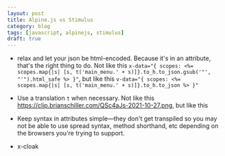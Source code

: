 ```yaml
---
layout: post
title: Alpine.js vs Stimulus
category: blog
tags: [javascript, alpinejs, stimulus]
draft: true
---
```

- relax and let your json be html-encoded. Because it's in an attribute, that's the right thing to do. Not like this `x-data="{ scopes: <%= scopes.map{|s| [s, t('main_menu.' + s)]}.to_h.to_json.gsub('"', "'").html_safe %> }"`, but like this `v-data="{ scopes: <%= scopes.map{|s| [s, t('main_menu.' + s)]}.to_h.to_json %> }"`

- Use a translation `t` when necessary. Not like this https://clip.brianschiller.com/QSc4aJs-2021-10-27.png, but like this

- Keep syntax in attributes simple—they don't get transpiled so you may not be able to use spread syntax, method shorthand, etc depending on the browsers you're trying to support.

- x-cloak
